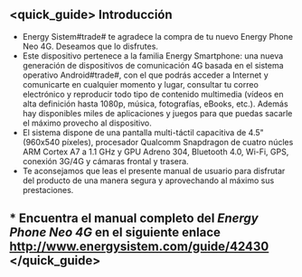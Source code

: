 ## <quick_guide> Introducción

* Energy Sistem#trade# te agradece la compra de tu nuevo Energy Phone Neo 4G. Deseamos que lo disfrutes.
* Este dispositivo pertenece a la familia Energy Smartphone: una nueva generación de dispositivos de comunicación 4G basada en el sistema operativo Android#trade#, con el que podrás acceder a Internet y comunicarte en cualquier momento y lugar, consultar tu correo electrónico y reproducir todo tipo de contenido multimedia (vídeos en alta definición hasta 1080p, música, fotografías, eBooks, etc.).
Además hay disponibles miles de aplicaciones y juegos para que puedas sacarle el máximo provecho al dispositivo.
* El sistema dispone de una pantalla multi-táctil capacitiva de 4.5" (960x540 píxeles), procesador Qualcomm Snapdragon de cuatro núcles ARM Cortex A7 a 1.1 GHz y GPU Adreno 304, Bluetooth 4.0, Wi-Fi, GPS, conexión 3G/4G y cámaras frontal y trasera.
* Te aconsejamos que leas el presente manual de usuario para disfrutar del producto de una manera segura y aprovechando al máximo sus prestaciones.


## <unique> * Encuentra el manual completo del *Energy Phone Neo 4G* en el siguiente enlace  http://www.energysistem.com/guide/42430 </unique> </quick_guide>
